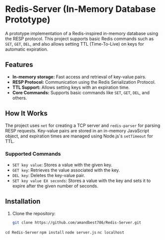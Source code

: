 # Redis-Server (In-Memory Database Prototype)

A prototype implementation of a Redis-inspired in-memory database using the RESP protocol. This project supports basic Redis commands such as `SET`, `GET`, `DEL`, and also allows setting TTL (Time-To-Live) on keys for automatic expiration.

## Features

- **In-memory storage:** Fast access and retrieval of key-value pairs.
- **RESP Protocol:** Communication using the Redis Serialization Protocol.
- **TTL Support:** Allows setting keys with an expiration time.
- **Core Commands:** Supports basic commands like `SET`, `GET`, `DEL`, and others.

## How It Works

The project uses `net` for creating a TCP server and `redis-parser` for parsing RESP requests. Key-value pairs are stored in an in-memory JavaScript object, and expiration times are managed using Node.js's `setTimeout` for TTL.

### Supported Commands
- `SET key value`: Stores a value with the given key.
- `GET key`: Retrieves the value associated with the key.
- `DEL key`: Deletes the key-value pair.
- `SET key value EX seconds`: Stores a value with the key and sets it to expire after the given number of seconds.

## Installation

1. Clone the repository:
   ```bash
   git clone https://github.com/amandbest786/Redis-Server.git


`cd Redis-Server`
`npm install`
`node server.js`
`nc localhost`
